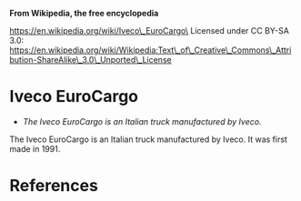 **From Wikipedia, the free encyclopedia**

https://en.wikipedia.org/wiki/Iveco\_EuroCargo\
Licensed under CC BY-SA 3.0:\
https://en.wikipedia.org/wiki/Wikipedia:Text\_of\_Creative\_Commons\_Attribution-ShareAlike\_3.0\_Unported\_License

Iveco EuroCargo
===============

-   *The Iveco EuroCargo is an Italian truck manufactured by Iveco.*

The Iveco EuroCargo is an Italian truck manufactured by Iveco. It was
first made in 1991.

References
==========

